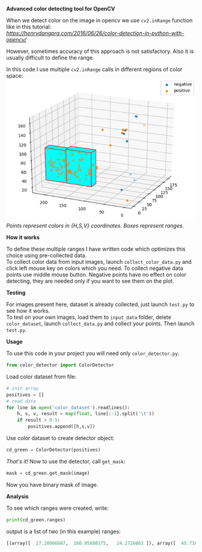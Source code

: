 **Advanced color detecting tool for OpenCV**

When we detect color on the image in opencv we use `cv2.inRange` function like in this tutorial:  
*https://henrydangprg.com/2016/06/26/color-detection-in-python-with-opencv/*

However, sometimes accuracy of this approach is not satisfactory. Also it is usually difficult to define the range.

In this code I use multiple `cv2.inRange` calls in different regions of color space:  
![](Figure_1.png)  
*Points represent colors in {H,S,V} coordinates. Boxes represent ranges.*

**How it works**

To define these multiple ranges I have written code which optimizes this choice using pre-collected data.  
To collect color data from input images, launch `collect_color_data.py` and click left mouse key on colors which you need. To collect negative data points use middle mouse button. Negative points have no effect on color detecting, they are needed only if you want to see them on the plot.

**Testing**

For images present here, dataset is already collected, just launch `test.py` to see how it works.  
To test on your own images, load them to `input_data` folder, delete `color_dataset`, launch `collect_data.py` and collect your points. Then launch `test.py`.

**Usage**

To use this code in your project you will need only `color_detector.py`.  
```Python
from color_detector import ColorDetector
```
Load color dataset from file:
```Python
# init array
positives = []
# read data
for line in open('color_dataset').readlines():
	h, s, v, result = map(float, line[:-1].split('\t'))
	if result > 0.5:
		positives.append([h,s,v])
```
Use color dataset to create detector object:
```Python
cd_green = ColorDetector(positives)
```
*That's it!* Now to use the detector, call `get_mask`:
```Python
mask = cd_green.get_mask(image)
```
Now you have binary mask of image.  

**Analysis**

To see which ranges were created, write:
```Python
print(cd_green.ranges)
```
output is a list of two (in this example) ranges:
```Python
[(array([  27.28966087,  160.95680175,   24.2726661 ]), array([  45.71033913,  226.04319825,   96.7273339 ])), (array([  27.12217638,  106.1456087 ,   24.15146678]), array([  47.87782362,  170.8543913 ,   99.84853322]))]
```
